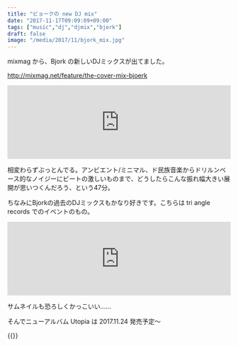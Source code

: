 ```yaml
---
title: "ビョークの new DJ mix"
date: "2017-11-17T09:09:09+09:00"
tags: ["music","dj","djmix","bjork"]
draft: false
image: "/media/2017/11/bjork_mix.jpg"
---
```


mixmag から、Bjork の新しいDJミックスが出てました。

http://mixmag.net/feature/the-cover-mix-bjoerk

<div class="embed">
<iframe width="100%" height="166" scrolling="no" frameborder="no" src="https://w.soundcloud.com/player/?url=https%3A//api.soundcloud.com/tracks/356544932&amp;color=%23ff5500&amp;auto_play=false&amp;hide_related=false&amp;show_comments=true&amp;show_user=true&amp;show_reposts=false&amp;show_teaser=true"></iframe>
</div> 

相変わらずぶっとんでる。アンビエント/ミニマル、ド民族音楽からドリルンベース的なノイジーにビートの激しいものまで、どうしたらこんな振れ幅大きい展開が思いつくんだろう、という47分。

ちなみにBjorkの過去のDJミックスもかなり好きです。こちらは tri angle records でのイベントのもの。

<div class="embed">
<iframe width="100%" height="166" scrolling="no" frameborder="no" src="https://w.soundcloud.com/player/?url=https%3A//api.soundcloud.com/tracks/206037005&amp;color=%23ff5500&amp;auto_play=false&amp;hide_related=false&amp;show_comments=true&amp;show_user=true&amp;show_reposts=false&amp;show_teaser=true"></iframe>
</div>

サムネイルも恐ろしくかっこいい……

そんでニューアルバム Utopia は 2017.11.24 発売予定〜

{{<amazon asin="B076V5C7BR" title="Björk - Utopia">}}
